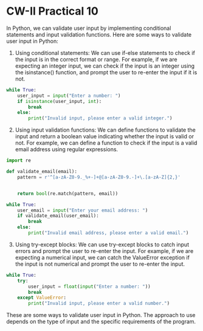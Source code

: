 # CW-II Practical 10

In Python, we can validate user input by implementing conditional statements and input validation functions. Here are some ways to validate user input in Python:

1. Using conditional statements:
   We can use if-else statements to check if the input is in the correct format or range. For example, if we are expecting an integer input, we can check if the input is an integer using the isinstance() function, and prompt the user to re-enter the input if it is not.

```python
while True:
    user_input = input("Enter a number: ")
    if isinstance(user_input, int):
        break
    else:
        print("Invalid input, please enter a valid integer.")
```

2. Using input validation functions:
   We can define functions to validate the input and return a boolean value indicating whether the input is valid or not. For example, we can define a function to check if the input is a valid email address using regular expressions.

```python
import re

def validate_email(email):
    pattern = r'^[a-zA-Z0-9._%+-]+@[a-zA-Z0-9.-]+\.[a-zA-Z]{2,}'


    return bool(re.match(pattern, email))

while True:
    user_email = input("Enter your email address: ")
    if validate_email(user_email):
        break
    else:
        print("Invalid email address, please enter a valid email.")
```

3. Using try-except blocks:
   We can use try-except blocks to catch input errors and prompt the user to re-enter the input. For example, if we are expecting a numerical input, we can catch the ValueError exception if the input is not numerical and prompt the user to re-enter the input.

```python
while True:
    try:
        user_input = float(input("Enter a number: "))
        break
    except ValueError:
        print("Invalid input, please enter a valid number.")
```

These are some ways to validate user input in Python. The approach to use depends on the type of input and the specific requirements of the program.
